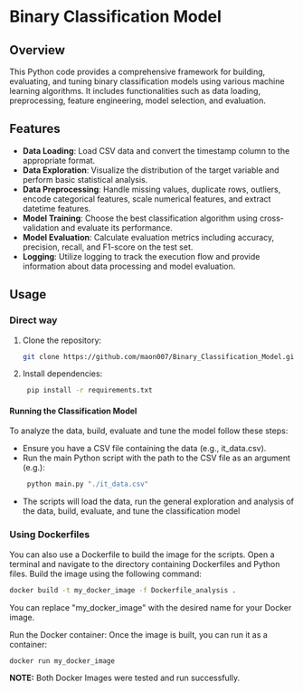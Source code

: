 # Binary Classification Model

## Overview

This Python code provides a comprehensive framework for building, evaluating, and tuning binary classification models using various machine learning algorithms. It includes functionalities such as data loading, preprocessing, feature engineering, model selection, and evaluation.

## Features

- **Data Loading**: Load CSV data and convert the timestamp column to the appropriate format.
- **Data Exploration**: Visualize the distribution of the target variable and perform basic statistical analysis.
- **Data Preprocessing**: Handle missing values, duplicate rows, outliers, encode categorical features, scale numerical features, and extract datetime features.
- **Model Training**: Choose the best classification algorithm using cross-validation and evaluate its performance.
- **Model Evaluation**: Calculate evaluation metrics including accuracy, precision, recall, and F1-score on the test set.
- **Logging**: Utilize logging to track the execution flow and provide information about data processing and model evaluation.

## Usage

### Direct way

1. Clone the repository:
   ```bash
   git clone https://github.com/maon007/Binary_Classification_Model.git
   ```
2. Install dependencies:
   ```bash
    pip install -r requirements.txt
   ```

#### Running the Classification Model
To analyze the data, build, evaluate and tune the model follow these steps:
- Ensure you have a CSV file containing the data (e.g., it_data.csv).
- Run the main Python script with the path to the CSV file as an argument (e.g.):
   ```bash
    python main.py "./it_data.csv"
   ```
- The scripts will load the data, run the general exploration and analysis of the data, build, evaluate, and tune the classification model


### Using Dockerfiles
You can also use a Dockerfile to build the image for the scripts. Open a terminal and navigate to the directory containing Dockerfiles and Python files. Build the image using the following command:
```bash
docker build -t my_docker_image -f Dockerfile_analysis .
```
You can replace "my_docker_image" with the desired name for your Docker image.

Run the Docker container: Once the image is built, you can run it as a container:
```bash
docker run my_docker_image
```


**NOTE:** Both Docker Images were tested and run successfully.
